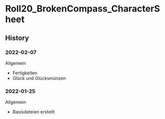 # Roll20_BrokenCompass_CharacterSheet

## History

### 2022-02-07
Allgemein
* Fertigkeiten
* Glück und Glücksmünzen

### 2022-01-25
Allgemein
* Basisdateien erstellt	